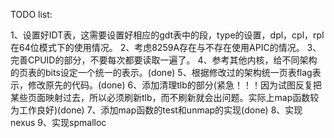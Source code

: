 TODO list:

1、设置好IDT表，这需要设置好相应的gdt表中的段，type的设置，dpl，cpl，rpl在64位模式下的使用情况。
2、考虑8259A存在与不存在使用APIC的情况。
3、完善CPUID的部分，不要每次都要读取一遍了。
4、参考其他内核，给不同架构的页表的bits设定一个统一的表示。(done)
5、根据修改过的架构统一页表flag表示，修改原先的代码。(done)
6、添加清理tlb的部分(紧急！！！因为试图反复把某些页面映射过去，所以必须刷新tlb，而不刷新就会出问题。实际上map函数较为工作良好)(done)
7、添加map函数的test和unmap的实现(done)
8、实现nexus
9、实现spmalloc